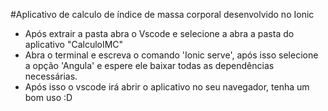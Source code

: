 #Aplicativo de calculo de índice de massa corporal desenvolvido no Ionic
- Após extrair a pasta abra o Vscode e selecione a abra a pasta do aplicativo "CalculoIMC"
- Abra o terminal e escreva o comando 'Ionic serve', após isso selecione a opção 'Angula' e espere ele baixar todas as dependências necessárias.
- Após isso o vscode irá abrir o aplicativo no seu navegador, tenha um bom uso :D
